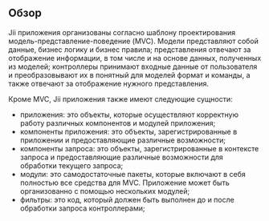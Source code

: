 
## Обзор

Jii приложения организованы согласно шаблону проектирования модель-представление-поведение (MVC).
Модели представляют собой данные, бизнес логику и бизнес правила; представления отвечают за отображение
информации, в том числе и на основе данных, полученных из моделей; контроллеры принимают входные данные от
пользователя и преобразовывают их в понятный для моделей формат и команды, а также отвечают за отображение
нужного представления.

Кроме MVC, Jii приложения также имеют следующие сущности:
- приложения: это объекты, которые осуществляют корректную работу различных компонентов и модулей приложения;
- компоненты приложения: это объекты, зарегистрированные в приложении и предоставляющие различные возможности;
- компоненты запроса: это объекты, зарегистрированные в контексте запроса и предоставляющие различные
возможности для обработки текущего запроса;
- модули: это самодостаточные пакеты, которые включают в себя полностью все средства для MVC. Приложение
может быть организованно с помощью нескольких модулей;
- фильтры: это код, который должен быть выполнен до и после обработки запроса контроллерами;

